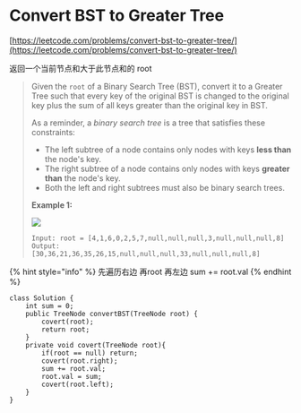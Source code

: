 # Convert BST to Greater Tree

[https://leetcode.com/problems/convert-bst-to-greater-tree/](https://leetcode.com/problems/convert-bst-to-greater-tree/)

返回一个当前节点和大于此节点和的 root

> Given the `root` of a Binary Search Tree (BST), convert it to a Greater Tree such that every key of the original BST is changed to the original key plus the sum of all keys greater than the original key in BST.
>
> As a reminder, a _binary search tree_ is a tree that satisfies these constraints:
>
> * The left subtree of a node contains only nodes with keys **less than** the node's key.
> * The right subtree of a node contains only nodes with keys **greater than** the node's key.
> * Both the left and right subtrees must also be binary search trees.
>
> &#x20;
>
> **Example 1:**
>
> ![](https://assets.leetcode.com/uploads/2019/05/02/tree.png)
>
> ```
> Input: root = [4,1,6,0,2,5,7,null,null,null,3,null,null,null,8]
> Output: [30,36,21,36,35,26,15,null,null,null,33,null,null,null,8]
> ```

{% hint style="info" %}
先遍历右边 再root 再左边 sum += root.val
{% endhint %}

```
class Solution {
    int sum = 0;
    public TreeNode convertBST(TreeNode root) {
        covert(root);
        return root;
    }
    private void covert(TreeNode root){
        if(root == null) return;
        covert(root.right);
        sum += root.val;
        root.val = sum;
        covert(root.left);
    }
}
```
